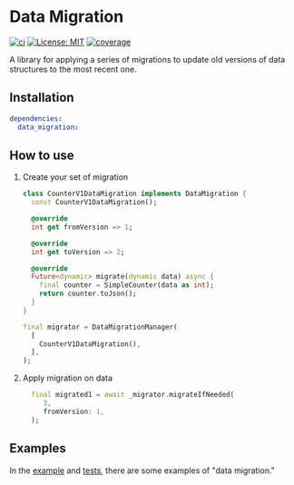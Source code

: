 # Data Migration

[![ci][ci_badge]][ci_link]
[![License: MIT][license_badge]][license_link]
[![coverage][coverage_badge]][coverage_badge]

A library for applying a series of migrations to update old versions of data structures to the most
recent one.

## Installation

```yaml
dependencies:
  data_migration:
```

## How to use

1. Create your set of migration

   ```dart
   class CounterV1DataMigration implements DataMigration {
     const CounterV1DataMigration();

     @override
     int get fromVersion => 1;

     @override
     int get toVersion => 2;

     @override
     Future<dynamic> migrate(dynamic data) async {
       final counter = SimpleCounter(data as int);
       return counter.toJson();
     }
   }

   final migrator = DataMigrationManager(
     [
       CounterV1DataMigration(),
     ],
   );
   ```

2. Apply migration on data
   ```dart
     final migrated1 = await _migrator.migrateIfNeeded(
        3,
        fromVersion: 1,
     );
   ```

## Examples

In the [example](./example/main.dart) and [tests](./test/src/data_migration_test.dart),
there are some examples of "data migration."

[ci_badge]: https://github.com/VeryGoodOpenSource/very_good_workflows/actions/workflows/ci.yml/badge.svg
[ci_link]: https://github.com/MattiaPispisa/data_migration/actions
[license_badge]: https://img.shields.io/badge/license-MIT-blue.svg
[license_link]: https://opensource.org/licenses/MIT
[coverage_badge]: https://img.shields.io/badge/coverage-100%25-green
